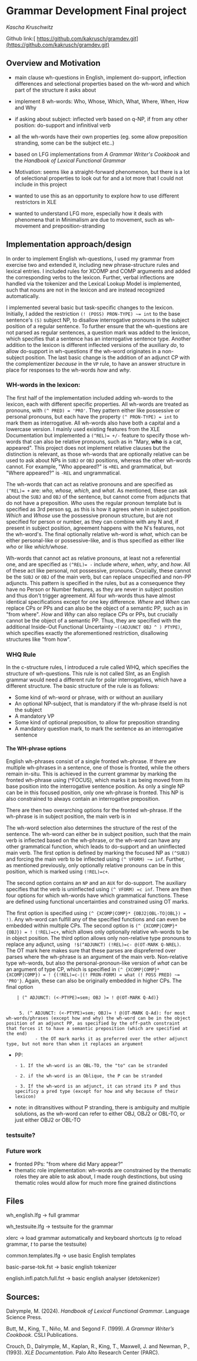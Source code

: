# Grammar Development Final project
*_Kascha Kruschwitz_* 

Github link:[ https://github.com/kakrusch/gramdev.git](https://github.com/kakrusch/gramdev.git)

## Overview and Motivation


- main clause wh-questions in English, implement do-support, inflection differences and selectional properties based on the wh-word and which part of the structure it asks about
- implement 8 wh-words: Who, Whose, Which, What, Where, When, How and Why
- if asking about subject: inflected verb based on q-NP, if from any other position: do-support and infinitival verb
- all the wh-words have their own properties (eg. some allow preposition stranding, some can be the subject etc..)
- based on LFG implementations from *A Grammar Writer's Cookbook* and the *Handbook of Lexical Functional Grammar*


- Motivation: seems like a straight-forward phenomenon, but there is a lot of selectional properties to look out for and a lot more that I could not include in this project
- wanted to use this as an opportunity to explore how to use different restrictors in XLE
- wanted to understand LFG more, especially how it deals with phenomena that in Minimalism are due to movement, such as wh-movement and preposition-stranding

## Implementation approach/design

In order to implement English wh-questions, I used my grammar from exercise two and extended it, including new phrase-structure rules and lexical entries. I included rules for XCOMP and COMP arguments and added the corresponding verbs to the lexicon. Further, verbal inflections are handled via the tokenizer and the Lexical Lookup Model is implemented, such that nouns are not in the lexicon and are instead recognized automatically. 

I implemented several basic but task-specific changes to the lexicon. Initially, I added the restriction `(! (POSS) PRON-TYPE) ~= int` to the base sentence's `(S)` subject NP, to disallow interrogative pronouns in the subject position of a regular sentence. To further ensure that the wh-questions are not parsed as regular sentences, a question mark was added to the lexicon, which specifies that a sentence has an interrogative sentence type. Another addition to the lexicon is different inflected versions of the auxiliary *do*, to allow do-support in wh-questions if the wh-word originates in a non-subject position. The last basic change is the addition of an adjunct CP with the complementizer *because* in the `VP` rule, to have an answer structure in place for responses to the wh-words *how* and *why*. 


### WH-words in the lexicon:
The first half of the implementation included adding wh-words to the lexicon, each with different specific properties. All wh-words are treated as pronouns, with `(^ PRED) = 'PRO'`. They pattern either like possessive or personal pronouns, but each have the property `(^ PRON-TYPE) = int` to mark them as interrogative. All wh-words also have both a capital and a lowercase version. I mainly used existing features from the XLE Documentation but implemented a `(^REL)= +/-` feature to specify those wh-words that can also be relative pronouns, such as in "Mary, **who** is a cat, appeared". This project does not implement relative clauses but the distinction is relevant, as those wh-words that are optionally relative can be used to ask about NPs in `SUBJ` or `OBJ` positions, whereas the other wh-words cannot. For example, "Who appeared?" is `+REL` and grammatical, but "Where appeared?" is `-REL` and ungrammatical.

The wh-words that can act as relative pronouns and are specified as `(^REL)= +` are: *who, whose, which*, and *what*. As mentioned, these can ask about the `SUBJ` and `OBJ` of the sentence, but cannot come from adjuncts that do not have a preposition. *Who* uses the regular pronoun template but is specified as 3rd person sg, as this is how it agrees when in subject position. *Which* and *Whose* use the possessive pronoun structure, but are not specified for person or number, as they can combine with any N and, if present in subject position, agreement happens with the N's features, not the wh-word's. The final optionally relative wh-word is *what*, which can be either personal-like or possessive-like, and is thus specified as either like *who* or like *which/whose*.


Wh-words that cannot act as relative pronouns, at least not a referential one, and are specified as `(^REL)= -` include *where*, *when*, *why*, and *how*. All of these act like personal, not possessive, pronouns. Crucially, these cannot be the `SUBJ` or `OBJ` of the main verb, but can replace unspecified and non-PP adjuncts. This pattern is specified in the rules, but as a consequence they have no Person or Number features, as they are never in subject position and thus don't trigger agreement. All four wh-words thus have almost identical specifications except for one key difference. *Where* and *When* can replace CPs or PPs and can also be the object of a semantic PP, such as in "from where". *How* and *Why* can also replace CPs or PPs, but crucially cannot be the object of a semantic PP. Thus, they are specified with the additional Inside-Out Functional Uncertainty `~((ADJUNCT OBJ ^ ) PTYPE)`, which specifies exactly the aforementioned restriction, disallowing structures like "from how".


### WHQ Rule 

In the c-structure rules, I introduced a rule called WHQ, which specifies the structure of wh-questions. This rule is not called  SInt, as an English grammar would need a different rule for polar interrogatives, which have a different structure. The basic structure of the rule is as follows:

- Some kind of wh-word or phrase, with or without an auxiliary
- An optional NP-subject, that is mandatory if the wh-phrase itseld is not the subject
- A mandatory VP
- Some kind of optional preposition, to allow for preposition stranding 
- A mandatory question mark, to mark the sentence as an interrogative sentence


#### The WH-phrase options

English wh-phrases consist of a single fronted wh-phrase. If there are multiple wh-phrases in a sentence, one of those is fronted, while the others remain in-situ. This is achieved in the current grammar by marking the fronted wh-phrase using (^FOCUS), which marks it as being moved from its base position into the interrogative sentence position. As only a single NP can be in this focused position, only one wh-phrase is fronted. This NP is also constrained to always contain an interrogative preposition. 

There are then two overarching options for the fronted wh-phrase. If the wh-phrase is in subject position, the main verb is in


The wh-word selection also determines the structure of the rest of the sentence. The wh-word can either be in subject position, such that the main verb is inflected based on the wh-phrase, or the wh-word can have any other grammatical function, which leads to do-support and an uninflected main verb. The first option is defined by marking the focused NP as `(^SUBJ)` and forcing the main verb to be inflected using `(^ VFORM) ~= inf`. Further, as mentioned previously, only optionally relative pronouns can be in this position, which is marked using `(!REL)=c+`.

The second option contains an `NP` and an `AUX` for do-support. The auxiliary specifies that the verb is uninflected using `(^ VFORM) =c inf`. There are then four options for which wh-words have which grammatical functions. These are defined using functional uncertainties and constrained using OT marks. 

The first option is specified using `(^ {XCOMP|COMP}* {OBJ2|OBL-TO|OBL}) = !)`. Any wh-word can fulfill any of the specified functions and can even be embedded within multiple CPs. The second option is `(^ {XCOMP|COMP}* {OBJ}) = ! (!REL)=c+`, which allows only optionally relative wh-words to be in object position. The third option allows only non-relative type pronouns to replace any adjunct, using ` !$(^ADJUNCT) (!REL)=c- @(OT-MARK Q-NREL)`. The OT mark here makes sure that these parses are dispreferred over parses where the wh-phrase is an argument of the main verb. Non-relative type wh-words, but also the personal-pronoun-like version of *what* can be an argument of type CP, which is specified in `(^ {XCOMP|COMP}* {XCOMP|COMP}) = ! {(!REL)=c-|(! PRON-FORM) = what (! POSS PRED) ~= 'PRO'}`. Again, these can also be originally embedded in higher CPs. The final option 



		| (^ ADJUNCT: (<-PTYPE)=sem; OBJ )= ! @(OT-MARK Q-Ad)} 


         5. (^ ADJUNCT: (<-PTYPE)=sem; OBJ)= ! @(OT-MARK Q-Ad): for most wh-words/phrases (except how and why) the wh-word can be in the object position of an adjunct PP, as specified by the off-path constraint that forces it to have a semantic preposition (which are specified at the end)
               - the OT mark marks it as preferred over the other adjunct type, but not more than when it replaces an argument



- PP:

      - 1. If the wh-word is an OBL-TO, the "to" can be stranded
  
      - 2. if the wh-word is an Oblique, the P can be stranded

      - 3. If the wh-word is an adjunct, it can strand its P and thus specificy a pred type (except for how and why because of their lexicon)


- note: in ditransitives without P stranding, there is ambiguity and multiple solutions, as the wh-word can refer to either OBJ, OBJ2 or OBL-TO, or just either OBJ2 or OBL-TO


### testsuite?

  
### Future work
 - fronted PPs: "from where did Mary appear?"
 - thematic role implementation: wh-words are constrained by the thematic roles they are able to ask about, I made rough destinctions, but using thematic roles would allow for much more fine grained distinctions




## Files

wh_english.lfg  -> full grammar

wh_testsuite.lfg  -> testsuite for the grammar

xlerc         -> load grammar automatically and keyboard shortcuts (*g* to reload grammar, *t* to parse the testsuite)

common.templates.lfg  -> use basic English templates

basic-parse-tok.fst  -> basic english tokenizer

english.infl.patch.full.fst -> basic english analyser (detokenizer)



## Sources:
Dalrymple, M. (2024). *Handbook of Lexical Functional Grammar*. Language Science Press.

Butt, M., King, T., Niño, M. and Segond F. (1999). *A Grammar Writer’s Cookbook*. CSLI Publications.

Crouch, D., Dalrymple, M., Kaplan, R., King, T., Maxwell, J. and Newman, P., (1993). *XLE Documentation*. Palo Alto Research Center (PARC).
